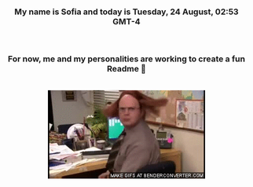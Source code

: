 


<div align="center">
<h3 >My name is Sofia and today is Tuesday, 24 August, 02:53 GMT-4</h3><br>
<h3 >For now, me and my personalities are working to create a fun Readme 👋
</h3><br>
<img src='img/dwight.gif' alt='working...'/>
</div>
